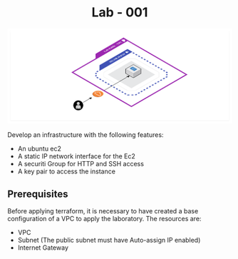 <center>
<h1>Lab - 001</h1>
</center>

<p align="center">
  <img alt="lab-001-preview" src="../.github/draw-lab-001.png"/>
</p>

<p>Develop an infrastructure with the following features:</p>
<ul>
     <li>An ubuntu ec2</li>
     <li>A static IP network interface for the Ec2</li>
     <li>A securiti Group for HTTP and SSH access</li>
     <li>A key pair to access the instance</li>
</ul>

## Prerequisites
<p>Before applying terraform, it is necessary to have created a base configuration
of a VPC to apply the laboratory. The resources are:
</p>
<ul>
     <li>VPC</li>
     <li>Subnet (The public subnet must have Auto-assign IP enabled)</li>
     <li>Internet Gateway</li>
</ul>


